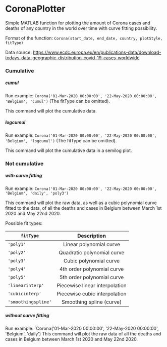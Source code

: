 # CoronaPlotter

Simple MATLAB function for plotting the amount of Corona cases and deaths of any country in the world over time with curve fitting possibility.

Format of the function: `Corona(start_date, end_date, country, plotStyle, fitType)`

Data source: https://www.ecdc.europa.eu/en/publications-data/download-todays-data-geographic-distribution-covid-19-cases-worldwide

### Cumulative
##### cumul
Run example: `Corona('01-Mar-2020 00:00:00', '22-May-2020 00:00:00', 'Belgium', 'cumul')` (The fitType can be omitted).

This command will plot the cumulative data.

##### logcumul
Run example: `Corona('01-Mar-2020 00:00:00', '22-May-2020 00:00:00', 'Belgium', 'logcumul')` (The fitType can be omitted).

This command will plot the cumulative data in a semilog plot.


### Not cumulative
##### with curve fitting
Run example: `Corona('01-Mar-2020 00:00:00', '22-May-2020 00:00:00', 'Belgium', 'daily', 'poly3')`

This command will plot the raw data, as well as a cubic polynomial curve fitted to the data, of all the deaths and cases in Belgium between March 1st 2020 and May 22nd 2020.

Possible fit types:

| `fitType`             | Description                      |
| --------------------- |:--------------------------------:|
| `'poly1'`             | Linear polynomial curve          |
| `'poly2'`             | Quadratic polynomial curve       |
| `'poly3'`             | Cubic polynomial curve           |
| `'poly4'`             | 4th order polynomial curve       |
| `'poly5'`             | 5th order polynomial curve       |
| `'linearinterp'`      | Piecewise linear interpolation   |
| `'cubicinterp'`       | Piecewise cubic interpolation    |
| `'smoothingspline'`   | Smoothing spline (curve)         |

##### without curve fitting
Run example: `Corona('01-Mar-2020 00:00:00', '22-May-2020 00:00:00', 'Belgium', 'daily')
This command will plot the raw data of all the deaths and cases in Belgium between March 1st 2020 and May 22nd 2020.

